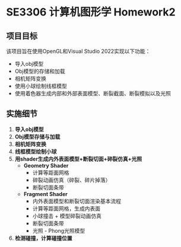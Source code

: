 # SE3306 计算机图形学 Homework2 

## 项目目标
该项目旨在使用OpenGL和Visual Studio 2022实现以下功能：

- 导入obj模型
- Obj模型的存储和加载
- 相机矩阵变换
- 使用小球绘制线框模型
- 使用着色器生成内部和外部表面模型、断裂截面、断裂模拟以及光照

## 实施细节
1. **导入obj模型**
2. **Obj模型存储与加载**
3. **相机矩阵变换**
4. **线框模型绘制小球**
5. **用shader生成内外表面模型+断裂切面+碎裂仿真+光照**
   - **Geometry Shader**
     - 计算等距面网格
     - 碎裂动画仿真（碎裂、碎片掉落）
     - 断裂切面条带
   - **Fragment Shader**
     - 内外表面模型和断裂切面渲染基本流程
     - 计算等距面网格，生成内表面
     - 小球撞击 + 模型碎裂动画仿真
     - 断裂切面条带
     - 光照 - Phong光照模型
6. **检测碰撞，计算碰撞位置**
